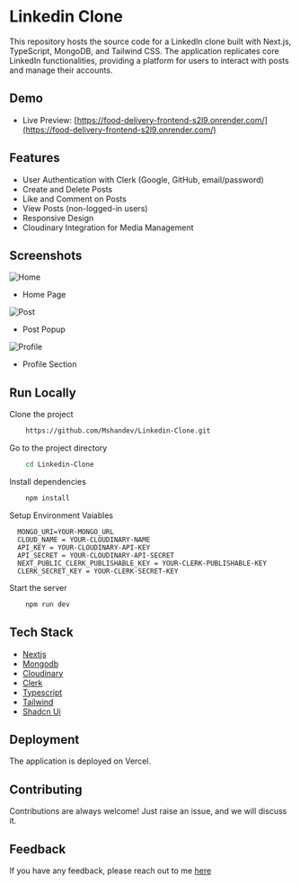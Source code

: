 # Linkedin Clone

This repository hosts the source code for a LinkedIn clone built with Next.js, TypeScript, MongoDB, and Tailwind CSS. The application replicates core LinkedIn functionalities, providing a platform for users to interact with posts and manage their accounts.

## Demo

- Live Preview: [https://food-delivery-frontend-s2l9.onrender.com/](https://food-delivery-frontend-s2l9.onrender.com/)

## Features

- User Authentication with Clerk (Google, GitHub, email/password)
- Create and Delete Posts
- Like and Comment on Posts
- View Posts (non-logged-in users)
- Responsive Design
- Cloudinary Integration for Media Management

## Screenshots

![Home](https://i.ibb.co/S6T3zkf/linkedin-clone-1.png)
- Home Page

![Post](https://i.ibb.co/9n5WZVC/linkedin-clone-2.png)
- Post Popup

![Profile](https://i.ibb.co/rMFpZkV/linkedin-clone-3.png)
- Profile Section

## Run Locally

Clone the project

```bash
    https://github.com/Mshandev/Linkedin-Clone.git
```
Go to the project directory

```bash
    cd Linkedin-Clone
```
Install dependencies

```bash
    npm install
```

Setup Environment Vaiables

```Make .env file in "root" folder and store environment Variables
  MONGO_URI=YOUR-MONGO_URL
  CLOUD_NAME = YOUR-CLOUDINARY-NAME
  API_KEY = YOUR-CLOUDINARY-API-KEY
  API_SECRET = YOUR-CLOUDINARY-API-SECRET
  NEXT_PUBLIC_CLERK_PUBLISHABLE_KEY = YOUR-CLERK-PUBLISHABLE-KEY
  CLERK_SECRET_KEY = YOUR-CLERK-SECRET-KEY
 ```

Start the server

```bash
    npm run dev
```

## Tech Stack
* [Nextjs](https://nextjs.org/)
* [Mongodb](https://www.mongodb.com/)
* [Cloudinary](https://cloudinary.com/)
* [Clerk](https://clerk.com/)
* [Typescript](https://www.typescriptlang.org/)
* [Tailwind](https://tailwindcss.com/)
* [Shadcn Ui](https://ui.shadcn.com/)

## Deployment

The application is deployed on Vercel.

## Contributing

Contributions are always welcome!
Just raise an issue, and we will discuss it.

## Feedback

If you have any feedback, please reach out to me [here](https://www.linkedin.com/in/muhammad-shan-full-stack-developer/)
